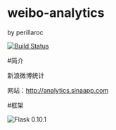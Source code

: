 weibo-analytics
===============

by perillaroc

[![Build Status](https://travis-ci.org/perillaroc/weibo-analytics.png?branch=master)](https://travis-ci.org/perillaroc/weibo-analytics)

#简介

新浪微博统计

网站：http://analytics.sinaapp.com

#框架

![Flask 0.10.1](http://b.repl.ca/v1/Flask-0.10.1-blue.png)